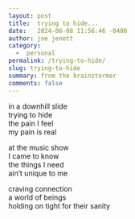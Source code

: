 ```yaml
---
layout: post
title:  trying to hide...
date:   2024-06-08 11:56:46 -0400
author: joe jenett
category:
  -  personal
permalink: /trying-to-hide/
slug: trying-to-hide
summary: from the brainstormer
comments: false
---
```

in a downhill slide  
trying to hide  
the pain I feel  
my pain is real  

at the music show  
I came to know  
the things I need  
ain’t unique to me  

craving connection   
a world of beings   
holding on tight 
for their sanity 

<a href="https://brid.gy/publish/mastodon"></a>